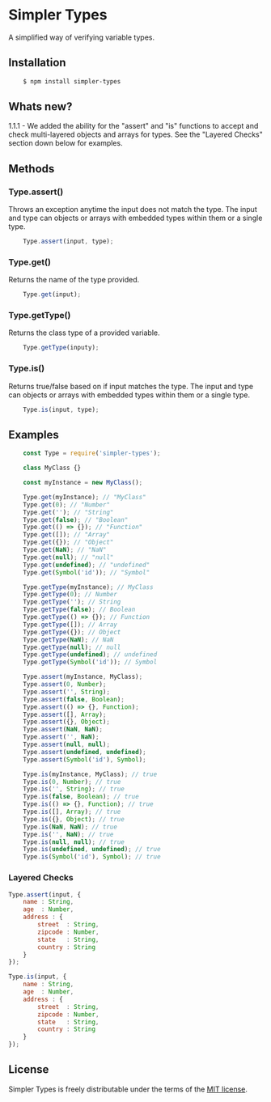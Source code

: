 # Simpler Types

A simplified way of verifying variable types.

## Installation

``` bash
	$ npm install simpler-types
```
## Whats new?
1.1.1 - We added the ability for the "assert" and "is" functions to accept and check multi-layered objects and arrays for types. See the "Layered Checks" section down below for examples.

## Methods
### Type.assert()
Throws an exception anytime the input does not match the type. The input and type can objects or arrays with embedded types within them or a single type.
``` javascript
	Type.assert(input, type);
```

### Type.get()
Returns the name of the type provided.
``` javascript
	Type.get(input);
```

### Type.getType()
Returns the class type of a provided variable.
``` javascript
	Type.getType(inputy);
```

### Type.is()
Returns true/false based on if input matches the type. The input and type can objects or arrays with embedded types within them or a single type.
``` javascript
	Type.is(input, type);
```

## Examples

``` javascript
	const Type = require('simpler-types');

	class MyClass {}

	const myInstance = new MyClass();

	Type.get(myInstance); // "MyClass"
	Type.get(0); // "Number"
	Type.get(''); // "String"
	Type.get(false); // "Boolean"
	Type.get(() => {}); // "Function"
	Type.get([]); // "Array"
	Type.get({}); // "Object"
	Type.get(NaN); // "NaN"
	Type.get(null); // "null"
	Type.get(undefined); // "undefined"
	Type.get(Symbol('id')); // "Symbol"

	Type.getType(myInstance); // MyClass
	Type.getType(0); // Number
	Type.getType(''); // String
	Type.getType(false); // Boolean
	Type.getType(() => {}); // Function
	Type.getType([]); // Array
	Type.getType({}); // Object
	Type.getType(NaN); // NaN
	Type.getType(null); // null
	Type.getType(undefined); // undefined
	Type.getType(Symbol('id')); // Symbol

	Type.assert(myInstance, MyClass);
	Type.assert(0, Number);
	Type.assert('', String);
	Type.assert(false, Boolean);
	Type.assert(() => {}, Function);
	Type.assert([], Array);
	Type.assert({}, Object);
	Type.assert(NaN, NaN);
	Type.assert('', NaN);
	Type.assert(null, null);
	Type.assert(undefined, undefined);
	Type.assert(Symbol('id'), Symbol);

	Type.is(myInstance, MyClass); // true
	Type.is(0, Number); // true
	Type.is('', String); // true
	Type.is(false, Boolean); // true
	Type.is(() => {}, Function); // true
	Type.is([], Array); // true
	Type.is({}, Object); // true
	Type.is(NaN, NaN); // true
	Type.is('', NaN); // true
	Type.is(null, null); // true
	Type.is(undefined, undefined); // true
	Type.is(Symbol('id'), Symbol); // true
```

### Layered Checks
``` javascript
Type.assert(input, {
	name : String,
	age  : Number,
	address : {
		street  : String,
		zipcode : Number,
		state   : String,
		country : String
	}
});

Type.is(input, {
	name : String,
	age  : Number,
	address : {
		street  : String,
		zipcode : Number,
		state   : String,
		country : String
	}
});
```

## License

Simpler Types is freely distributable under the terms of the [MIT license](https://github.com/lukecfairchild/simpler-types/blob/master/LICENSE).

